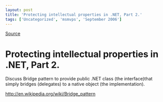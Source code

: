 ```yaml
---
layout: post
title: 'Protecting intellectual properties in .NET, Part 2.'
tags: ['Uncategorized', 'msmvps', 'September 2006']
---
```

[Source](http://blogs.msmvps.com/peterritchie/2006/09/11/protecting-intellectual-properties-in-net-part-2/ "Permalink to Protecting intellectual properties in .NET, Part 2.")

# Protecting intellectual properties in .NET, Part 2.
Discuss Bridge pattern to provide public .NET class (the interface)that simply bridges (delegates) to a native object (the implementation).

<http://en.wikipedia.org/wiki/Bridge_pattern>


